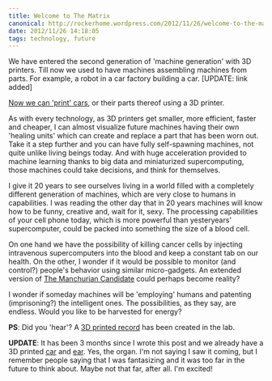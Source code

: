 ```yaml
---
title: Welcome to The Matrix
canonical: http://rockerhome.wordpress.com/2012/11/26/welcome-to-the-matrix/
date: 2012/11/26 14:18:05
tags: technology, future
---
```

We have entered the second generation of 'machine generation' with 3D printers. Till now we used to have machines assembling machines from parts. For example, a robot in a car factory building a car.<span class="more" /> [UPDATE: link added] 

[Now we can 'print' cars](http://www.wired.com/autopia/2013/02/3d-printed-car/), or their parts thereof using a 3D printer. 

As with every technology, as 3D printers get smaller, more efficient, faster and cheaper, I can almost visualize future machines having their own 'healing units' which can create and replace a part that has been worn out. Take it a step further and you can have fully self-spawning machines, not quite unlike living beings today. And with huge acceleration provided to machine learning thanks to big data and miniaturized supercomputing, those machines could take decisions, and think for themselves. 

I give it 20 years to see ourselves living in a world filled with a completely different generation of machines, which are very close to humans in capabilities. I was reading the other day that in 20 years machines will know how to be funny, creative and, wait for it, sexy. The processing capabilities of your cell phone today, which is more powerful than yesteryears' supercomputer, could be packed into something the size of a blood cell.

On one hand we have the possibility of killing cancer cells by injecting intravenous supercomputers into the blood and keep a constant tab on our health. On the other, I wonder if it would be possible to monitor (and control?) people's behavior using similar micro-gadgets. An extended version of [The Manchurian Candidate](http://www.imdb.com/title/tt0368008/) could perhaps become reality?

I wonder if someday machines will be 'employing' humans and patenting (imprisoning?) the intelligent ones. The possibilities, as they say, are endless. Would you like to be harvested for energy?

**PS**: Did you 'hear'? A [3D printed record](http://www.wired.com/design/2012/12/3-d-printed-record/) has been created in the lab.

**UPDATE**: It has been 3 months since I wrote this post and we already have a 3D printed [car](http://www.wired.com/autopia/2013/02/3d-printed-car/) and [ear](http://www.medgadget.com/2013/02/cornell-bioengineers-3d-print-living-replacement-ears.html). Yes, the organ. I'm not saying I saw it coming, but I remember people saying that I was fantasizing and it was too far in the future to think about. Maybe not that far, after all. I'm excited!